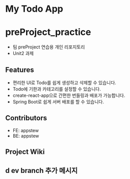 # My Todo App
# preProject_practice
- 팀 preProject 연습용 개인 리포지토리
- Unit2 과제


## Features

- 편리한 UI로 Todo를 쉽게 생성하고 삭제할 수 있습니다.
- Todo에 기한과 카테고리를 설정할 수 있습니다.
- create-react-app으로 간편한 번들링과 배포가 가능합니다.
- Spring Boot로 쉽게 서버 배포를 할 수 있습니다.

## Contributors

- FE: appstew
- BE: appstew

## Project Wiki

## d ev branch 추가 메시지

